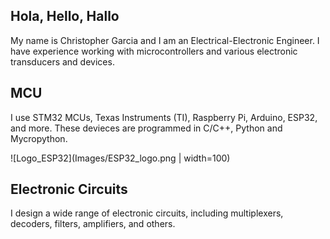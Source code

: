## Hola, Hello, Hallo

My name is Christopher Garcia and I am an Electrical-Electronic Engineer.
I have experience working with microcontrollers and various electronic transducers and devices.

## MCU
I use STM32 MCUs, Texas Instruments (TI), Raspberry Pi, Arduino, ESP32, and more. These devieces are programmed in C/C++, Python and Mycropython.

![Logo_ESP32](Images/ESP32_logo.png | width=100)

## Electronic Circuits
I design a wide range of electronic circuits, including multiplexers, decoders, filters, amplifiers, and others.

<!--
**christogarm/ChristoGarm** is a ✨ _special_ ✨ repository because its `README.md` (this file) appears on your GitHub profile.

Here are some ideas to get you started:

- 🔭 I’m currently working on ...
- 🌱 I’m currently learning ...
- 👯 I’m looking to collaborate on ...
- 🤔 I’m looking for help with ...
- 💬 Ask me about ...
- 📫 How to reach me: ...
- 😄 Pronouns: ...
- ⚡ Fun fact: ...
-->
